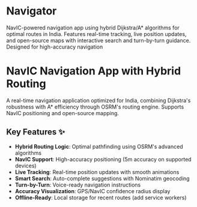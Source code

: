 # Navigator
 NavIC-powered navigation app using hybrid Dijkstra/A* algorithms for optimal routes in India. Features real-time tracking, live position updates, and open-source maps with interactive search and turn-by-turn guidance. Designed for high-accuracy navigation

# NavIC Navigation App with Hybrid Routing

A real-time navigation application optimized for India, combining Dijkstra's robustness with A* efficiency through OSRM's routing engine. Supports NavIC positioning and open-source mapping.

## Key Features ✨

- **Hybrid Routing Logic**: Optimal pathfinding using OSRM's advanced algorithms
- **NavIC Support**: High-accuracy positioning (5m accuracy on supported devices)
- **Live Tracking**: Real-time position updates with smooth animations
- **Smart Search**: Auto-complete suggestions with Nominatim geocoding
- **Turn-by-Turn**: Voice-ready navigation instructions
- **Accuracy Visualization**: GPS/NavIC confidence radius display
- **Offline-Ready**: Local storage for recent routes (add service workers)
